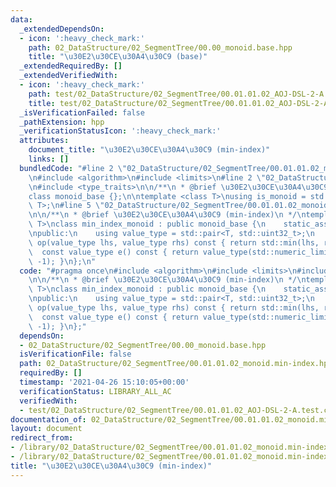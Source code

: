```yaml
---
data:
  _extendedDependsOn:
  - icon: ':heavy_check_mark:'
    path: 02_DataStructure/02_SegmentTree/00.00_monoid.base.hpp
    title: "\u30E2\u30CE\u30A4\u30C9 (base)"
  _extendedRequiredBy: []
  _extendedVerifiedWith:
  - icon: ':heavy_check_mark:'
    path: test/02_DataStructure/02_SegmentTree/00.01.01.02_AOJ-DSL-2-A.test.cpp
    title: test/02_DataStructure/02_SegmentTree/00.01.01.02_AOJ-DSL-2-A.test.cpp
  _isVerificationFailed: false
  _pathExtension: hpp
  _verificationStatusIcon: ':heavy_check_mark:'
  attributes:
    document_title: "\u30E2\u30CE\u30A4\u30C9 (min-index)"
    links: []
  bundledCode: "#line 2 \"02_DataStructure/02_SegmentTree/00.01.01.02_monoid.min-index.hpp\"\
    \n#include <algorithm>\n#include <limits>\n#line 2 \"02_DataStructure/02_SegmentTree/00.00_monoid.base.hpp\"\
    \n#include <type_traits>\n\n/**\n * @brief \u30E2\u30CE\u30A4\u30C9 (base)\n */\n\
    class monoid_base {};\n\ntemplate <class T>\nusing is_monoid = std::is_base_of<monoid_base,\
    \ T>;\n#line 5 \"02_DataStructure/02_SegmentTree/00.01.01.02_monoid.min-index.hpp\"\
    \n\n/**\n * @brief \u30E2\u30CE\u30A4\u30C9 (min-index)\n */\ntemplate <typename\
    \ T>\nclass min_index_monoid : public monoid_base {\n    static_assert(std::is_arithmetic<T>::value);\n\
    \npublic:\n    using value_type = std::pair<T, std::uint32_t>;\n    const value_type\
    \ op(value_type lhs, value_type rhs) const { return std::min(lhs, rhs); }\n  \
    \  const value_type e() const { return value_type(std::numeric_limits<T>::max(),\
    \ -1); }\n};\n"
  code: "#pragma once\n#include <algorithm>\n#include <limits>\n#include \"00.00_monoid.base.hpp\"\
    \n\n/**\n * @brief \u30E2\u30CE\u30A4\u30C9 (min-index)\n */\ntemplate <typename\
    \ T>\nclass min_index_monoid : public monoid_base {\n    static_assert(std::is_arithmetic<T>::value);\n\
    \npublic:\n    using value_type = std::pair<T, std::uint32_t>;\n    const value_type\
    \ op(value_type lhs, value_type rhs) const { return std::min(lhs, rhs); }\n  \
    \  const value_type e() const { return value_type(std::numeric_limits<T>::max(),\
    \ -1); }\n};"
  dependsOn:
  - 02_DataStructure/02_SegmentTree/00.00_monoid.base.hpp
  isVerificationFile: false
  path: 02_DataStructure/02_SegmentTree/00.01.01.02_monoid.min-index.hpp
  requiredBy: []
  timestamp: '2021-04-26 15:10:05+00:00'
  verificationStatus: LIBRARY_ALL_AC
  verifiedWith:
  - test/02_DataStructure/02_SegmentTree/00.01.01.02_AOJ-DSL-2-A.test.cpp
documentation_of: 02_DataStructure/02_SegmentTree/00.01.01.02_monoid.min-index.hpp
layout: document
redirect_from:
- /library/02_DataStructure/02_SegmentTree/00.01.01.02_monoid.min-index.hpp
- /library/02_DataStructure/02_SegmentTree/00.01.01.02_monoid.min-index.hpp.html
title: "\u30E2\u30CE\u30A4\u30C9 (min-index)"
---
```

